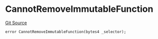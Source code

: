 # CannotRemoveImmutableFunction
[Git Source](https://github.com/thrackle-io/forte-rules-engine/blob/870573a1cabb155592086e193c28d8b5f4d263c4/src/protocol/economic/ruleProcessor/RuleProcessorDiamondLib.sol)


```solidity
error CannotRemoveImmutableFunction(bytes4 _selector);
```

